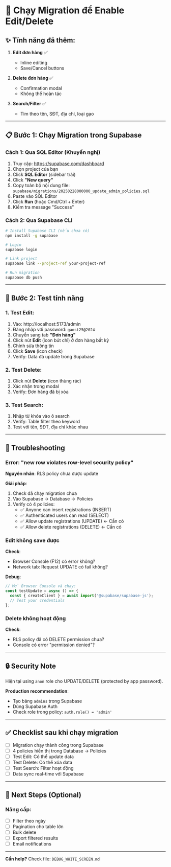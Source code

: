 # 🔧 Chạy Migration để Enable Edit/Delete

## ✨ Tính năng đã thêm:

1. **Edit đơn hàng** ✅
   - Inline editing
   - Save/Cancel buttons

2. **Delete đơn hàng** ✅
   - Confirmation modal
   - Không thể hoàn tác

3. **Search/Filter** ✅
   - Tìm theo tên, SĐT, địa chỉ, loại gạo

---

## 📋 Bước 1: Chạy Migration trong Supabase

### Cách 1: Qua SQL Editor (Khuyến nghị)

1. Truy cập: https://supabase.com/dashboard
2. Chọn project của bạn
3. Click **SQL Editor** (sidebar trái)
4. Click **"New query"**
5. Copy toàn bộ nội dung file: `supabase/migrations/20250228000000_update_admin_policies.sql`
6. Paste vào SQL Editor
7. Click **Run** (hoặc Cmd/Ctrl + Enter)
8. Kiểm tra message "Success"

### Cách 2: Qua Supabase CLI

```bash
# Install Supabase CLI (nếu chưa có)
npm install -g supabase

# Login
supabase login

# Link project
supabase link --project-ref your-project-ref

# Run migration
supabase db push
```

---

## 🎯 Bước 2: Test tính năng

### 1. Test Edit:
1. Vào: http://localhost:5173/admin
2. Đăng nhập với password: `gaost25@2024`
3. Chuyển sang tab **"Đơn hàng"**
4. Click nút **Edit** (icon bút chì) ở đơn hàng bất kỳ
5. Chỉnh sửa thông tin
6. Click **Save** (icon check)
7. Verify: Data đã update trong Supabase

### 2. Test Delete:
1. Click nút **Delete** (icon thùng rác)
2. Xác nhận trong modal
3. Verify: Đơn hàng đã bị xóa

### 3. Test Search:
1. Nhập từ khóa vào ô search
2. Verify: Table filter theo keyword
3. Test với tên, SĐT, địa chỉ khác nhau

---

## 🐛 Troubleshooting

### Error: "new row violates row-level security policy"

**Nguyên nhân**: RLS policy chưa được update

**Giải pháp**:
1. Check đã chạy migration chưa
2. Vào Supabase → Database → Policies
3. Verify có 4 policies:
   - ✅ Anyone can insert registrations (INSERT)
   - ✅ Authenticated users can read (SELECT) 
   - ✅ Allow update registrations (UPDATE) ← Cần có
   - ✅ Allow delete registrations (DELETE) ← Cần có

### Edit không save được

**Check**:
- Browser Console (F12) có error không?
- Network tab: Request UPDATE có fail không?

**Debug**:
```javascript
// Mở Browser Console và chạy:
const testUpdate = async () => {
  const { createClient } = await import('@supabase/supabase-js');
  // Test your credentials
};
```

### Delete không hoạt động

**Check**:
- RLS policy đã có DELETE permission chưa?
- Console có error "permission denied"?

---

## 🔒 Security Note

Hiện tại using `anon` role cho UPDATE/DELETE (protected by app password).

**Production recommendation**:
- Tạo bảng `admins` trong Supabase
- Dùng Supabase Auth
- Check role trong policy: `auth.role() = 'admin'`

---

## ✅ Checklist sau khi chạy migration

- [ ] Migration chạy thành công trong Supabase
- [ ] 4 policies hiển thị trong Database → Policies
- [ ] Test Edit: Có thể update data
- [ ] Test Delete: Có thể xóa data
- [ ] Test Search: Filter hoạt động
- [ ] Data sync real-time với Supabase

---

## 📝 Next Steps (Optional)

### Nâng cấp:
- [ ] Filter theo ngày
- [ ] Pagination cho table lớn
- [ ] Bulk delete
- [ ] Export filtered results
- [ ] Email notifications

---

**Cần help?**
Check file: `DEBUG_WHITE_SCREEN.md`

